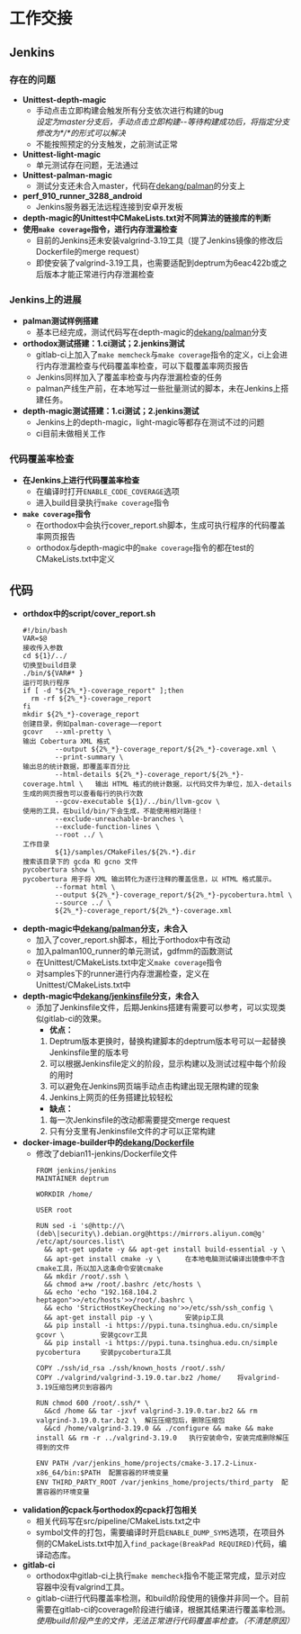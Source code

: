 # 工作交接
## Jenkins
### 存在的问题 
- **Unittest-depth-magic**
  - 手动点击立即构建会触发所有分支依次进行构建的bug \
    *设定为master分支后，手动点击立即构建--等待构建成功后，将指定分支修改为\*/\*的形式可以解决*
  - 不能按照预定的分支触发，之前测试正常
- **Unittest-light-magic**
  - 单元测试存在问题，无法通过 
- **Unittest-palman-magic**
  - 测试分支还未合入master，代码在[dekang/palman](http://192.168.104.2/gitlab/inception/depth-magic/-/tree/dekang/palman)的分支上 
- **perf_910_runner_3288_android**
  - Jenkins服务器无法远程连接到安卓开发板
- **depth-magic的Unittest中CMakeLists.txt对不同算法的链接库的判断**
- **使用```make coverage```指令，进行内存泄漏检查**
  - 目前的Jenkins还未安装valgrind-3.19工具（提了Jenkins镜像的修改后Dockerfile的merge request）
  - 即使安装了valgrind-3.19工具，也需要适配到deptrum为6eac422b或之后版本才能正常进行内存泄漏检查
### Jenkins上的进展
- **palman测试样例搭建**
  - 基本已经完成，测试代码写在depth-magic的[dekang/palman](http://192.168.104.2/gitlab/inception/depth-magic/-/tree/dekang/palman)分支
- **orthodox测试搭建：1.ci测试；2.jenkins测试**
  - gitlab-ci上加入了```make memcheck```与```make coverage```指令的定义，ci上会进行内存泄漏检查与代码覆盖率检查，可以下载覆盖率网页报告
  - Jenkins同样加入了覆盖率检查与内存泄漏检查的任务
  - palman产线生产前，在本地写过一些批量测试的脚本，未在Jenkins上搭建任务。
- **depth-magic测试搭建：1.ci测试；2.jenkins测试**
  - Jenkins上的depth-magic，light-magic等都存在测试不过的问题
  - ci目前未做相关工作
### 代码覆盖率检查
- **在Jenkins上进行代码覆盖率检查**
  - 在编译时打开```ENABLE_CODE_COVERAGE```选项
  - 进入build目录执行```make coverage```指令
- **```make coverage```指令**
  - 在orthodox中会执行cover_report.sh脚本，生成可执行程序的代码覆盖率网页报告
  - orthodox与depth-magic中的```make coverage```指令的都在test的CMakeLists.txt中定义
## 代码
- **orthdox中的script/cover_report.sh**
  ```
  #!/bin/bash
  VAR=$@                                                                   接收传入参数
  cd ${1}/../                                                              切换至build目录
  ./bin/${VAR#* }                                                          运行可执行程序
  if [ -d "${2%_*}-coverage_report" ];then
    rm -rf ${2%_*}-coverage_report
  fi
  mkdir ${2%_*}-coverage_report                                            创建目录，例如palman-coverage——report
  gcovr   --xml-pretty \                                                   输出 Cobertura XML 格式
          --output ${2%_*}-coverage_report/${2%_*}-coverage.xml \
          --print-summary \                                                输出总的统计数据，即覆盖率百分比
          --html-details ${2%_*}-coverage_report/${2%_*}-coverage.html \   输出 HTML 格式的统计数据，以代码文件为单位，加入-details生成的网页报告可以查看每行的执行次数
          --gcov-executable ${1}/../bin/llvm-gcov \                        使用的工具，在build/bin/下会生成，不能使用相对路径！
          --exclude-unreachable-branches \
          --exclude-function-lines \
          --root ../ \                                                     工作目录
          ${1}/samples/CMakeFiles/${2%.*}.dir                              搜索该目录下的 gcda 和 gcno 文件
  pycobertura show \                                                       pycobertura 用于将 XML 输出转化为逐行注释的覆盖信息，以 HTML 格式展示。
          --format html \
          --output ${2%_*}-coverage_report/${2%_*}-pycobertura.html \
          --source ../ \
          ${2%_*}-coverage_report/${2%_*}-coverage.xml
  ```
- **depth-magic中[dekang/palman](http://192.168.104.2/gitlab/inception/depth-magic/-/tree/dekang/palman)分支，未合入**
  - 加入了cover_report.sh脚本，相比于orthodox中有改动
  - 加入palman100_runner的单元测试，gdfmm的函数测试
  - 在Unittest/CMakeLists.txt中定义```make coverage```指令
  - 对samples下的runner进行内存泄漏检查，定义在Unittest/CMakeLists.txt中
- **depth-magic中[dekang/jenkinsfile](http://192.168.104.2/gitlab/inception/depth-magic/-/tree/dekang/jenkinsfile)分支，未合入** 
  -  添加了Jenkinsfile文件，后期Jenkins搭建有需要可以参考，可以实现类似gitlab-ci的效果。
       - **优点：** 
       1. Deptrum版本更换时，替换构建脚本的deptrum版本号可以一起替换Jenkinsfile里的版本号
       2. 可以根据Jenkinsfile定义的阶段，显示构建以及测试过程中每个阶段的用时
       3. 可以避免在Jenkins网页端手动点击构建出现无限构建的现象
       4. Jenkins上网页的任务搭建比较轻松
       - **缺点：**
       1. 每一次Jenkinsfile的改动都需要提交merge request
       2. 只有分支里有Jenkinsfile文件的才可以正常构建
- **docker-image-builder中的[dekang/Dockerfile](http://192.168.104.2/gitlab/predator/docker-image-builder/-/tree/dekang/Dockerfile)**
  - 修改了debian11-jenkins/Dockerfile文件
    ```
    FROM jenkins/jenkins
    MAINTAINER deptrum

    WORKDIR /home/

    USER root

    RUN sed -i 's@http://\(deb\|security\).debian.org@https://mirrors.aliyun.com@g' /etc/apt/sources.list\
      && apt-get update -y && apt-get install build-essential -y \
      && apt-get install cmake -y \      在本地电脑测试编译出镜像中不含cmake工具，所以加入这条命令安装cmake
      && mkdir /root/.ssh \
      && chmod a+w /root/.bashrc /etc/hosts \
      && echo 'echo "192.168.104.2   heptagon">>/etc/hosts'>>/root/.bashrc \
      && echo 'StrictHostKeyChecking no'>>/etc/ssh/ssh_config \
      && apt-get install pip -y \        安装pip工具
      && pip install -i https://pypi.tuna.tsinghua.edu.cn/simple gcovr \         安装gcovr工具
      && pip install -i https://pypi.tuna.tsinghua.edu.cn/simple pycobertura     安装pycobertura工具

    COPY ./ssh/id_rsa ./ssh/known_hosts /root/.ssh/
    COPY ./valgrind/valgrind-3.19.0.tar.bz2 /home/    将valgrind-3.19压缩包拷贝到容器内

    RUN chmod 600 /root/.ssh/* \
      &&cd /home && tar -jxvf valgrind-3.19.0.tar.bz2 && rm valgrind-3.19.0.tar.bz2 \  解压压缩包后，删除压缩包
      &&cd /home/valgrind-3.19.0 && ./configure && make && make install && rm -r ../valgrind-3.19.0   执行安装命令，安装完成删除解压得到的文件

    ENV PATH /var/jenkins_home/projects/cmake-3.17.2-Linux-x86_64/bin:$PATH  配置容器的环境变量
    ENV THIRD_PARTY_ROOT /var/jenkins_home/projects/third_party  配置容器的环境变量
    ```
- **validation的cpack与orthodox的cpack打包相关**
  - 相关代码写在src/pipeline/CMakeLists.txt之中
  - symbol文件的打包，需要编译时开启```ENABLE_DUMP_SYMS```选项，在项目外侧的CMakeLists.txt中加入```find_package(BreakPad REQUIRED)```代码，编译动态库。
- **gitlab-ci**
  - orthodox中gitlab-ci上执行```make memcheck```指令不能正常完成，显示对应容器中没有valgrind工具。
  - gitlab-ci进行代码覆盖率检测，和build阶段使用的镜像并非同一个。目前需要在gitlab-ci的coverage阶段进行编译，根据其结果进行覆盖率检测。\
    *使用build阶段产生的文件，无法正常进行代码覆盖率检查。（不清楚原因）*